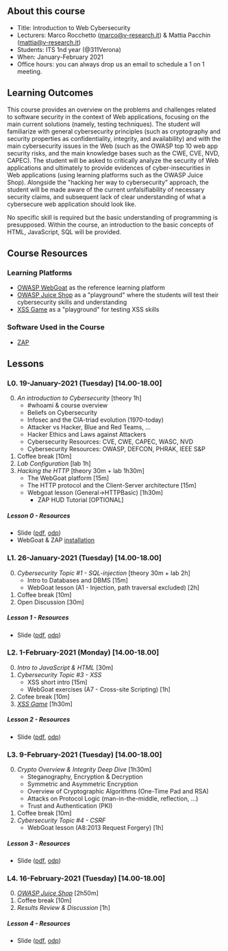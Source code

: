 ## About this course

- Title: Introduction to Web Cybersecurity
- Lecturers: Marco Rocchetto (marco@v-research.it) & Mattia Pacchin (mattia@v-research.it)
- Students: ITS 1nd year (@311Verona)
- When: January-February 2021
- Office hours: you can always drop us an email to schedule a 1 on 1 meeting. 

## Learning Outcomes
This course provides an overview on the problems and challenges related to
software security in the context of Web applications, focusing on the main
current solutions (namely, testing techniques). The student will familiarize
with general cybersecurity principles (such as cryptography and security
properties as confidentiality, integrity, and availability) and with the main
cybersecurity issues in the Web (such as the OWASP top 10 web app security
risks, and the main knowledge bases such as the CWE, CVE, NVD, CAPEC). The
student will be asked to critically analyze the security of Web applications
and ultimately to provide evidences of cyber-insecurities in Web applications
(using learning platforms such as the OWASP Juice Shop). Alongside the "hacking
her way to cybersecurity" approach, the student will be made aware of the
current unfalsifiability of necessary security claims, and subsequent lack of
clear understanding of what a cybersecure web application should look like.

No specific skill is required but the basic understanding of programming is presupposed. 
Within the course, an introduction to the basic concepts of HTML, JavaScript, SQL will be provided.

## Course Resources

### Learning Platforms
- [OWASP WebGoat](https://owasp.org/www-project-webgoat/) as the reference learning platform
- [OWASP Juice Shop](https://owasp.org/www-project-juice-shop/) as a "playground" where the students will test their cybersecurity skills and understanding
- [XSS Game](https://xss-game.appspot.com/) as a "playground" for testing XSS skills

### Software Used in the Course
- [ZAP](https://www.zaproxy.org/)

## Lessons

### L0. 19-January-2021 (Tuesday) [14.00-18.00]
0. *An introduction to Cybersecurity* [theory 1h]
    - #whoami & course overview
    - Beliefs on Cybersecurity
    - Infosec and the CIA-triad evolution (1970-today)
    - Attacker vs Hacker, Blue and Red Teams, ...
    - Hacker Ethics and Laws against Attackers
    - Cybersecurity Resources: CVE, CWE, CAPEC, WASC, NVD
    - Cybersecurity Resources: OWASP, DEFCON, PHRAK, IEEE S&P 
1. Coffee break [10m]
2. *Lab Configuration* [lab 1h] 
3. *Hacking the HTTP* [theory 30m + lab 1h30m]
    - The WebGoat platform [15m]
    - The HTTP protocol and the Client-Server architecture [15m]
    - Webgoat lesson (General->HTTPBasic) [1h30m]
      - ZAP HUD Tutorial [OPTIONAL]

##### Lesson 0 - Resources
- Slide ([pdf](lesson_0/l0_slide.pdf), [odp](lesson_0/l0_slide.odp))
- WebGoat & ZAP [installation](lesson_0/webgoat_zap_installation.odt)
 

### L1. 26-January-2021 (Tuesday) [14.00-18.00]
0. *Cybersecurity Topic #1 - SQL-injection*  [theory 30m + lab 2h]
    - Intro to Databases and DBMS [15m]
    - WebGoat lesson (A1 - Injection, path traversal excluded) [2h]
1. Coffee break [10m] 
2. Open Discussion [30m]

##### Lesson 1 - Resources
- Slide ([pdf](lesson_1/l1_slide.pdf), [odp]( lesson_1/l1_slide.odp))


### L2. 1-February-2021 (Monday) [14.00-18.00]
0. *Intro to JavaScript & HTML* [30m]
1. *Cybersecurity Topic #3 - XSS*
    - XSS short intro [15m]
    - WebGoat exercises (A7 - Cross-site Scripting) [1h]
2. Cofee break [10m]
3. *[XSS Game](https://xss-game.appspot.com/)* [1h30m]

##### Lesson 2 - Resources
- Slide ([pdf](lesson_2/l2_slide.pdf), [odp]( lesson_2/l2_slide.odp))


### L3. 9-February-2021 (Tuesday) [14.00-18.00]
0. *Crypto Overview & Integrity Deep Dive* [1h30m]
    - Steganography, Encryption & Decryption
    - Symmetric and Asymmetric Encryption
    - Overview of Cryptographic Algorithms (One-Time Pad and RSA)
    - Attacks on Protocol Logic (man-in-the-middle, reflection, ...)
    - Trust and Authentication (PKI)
1. Coffee break [10m]
2. *Cybersecurity Topic #4 - CSRF*
    - WebGoat lesson (A8:2013 Request Forgery) [1h]

##### Lesson 3 - Resources
- Slide ([pdf](lesson_3/l3_slide.pdf), [odp]( lesson_3/l3_slide.odp))


### L4. 16-February-2021 (Tuesday) [14.00-18.00]
0. *[OWASP Juice Shop](https://owasp.org/www-project-juice-shop/)* [2h50m]
1. Coffee break [10m]
2. *Results Review & Discussion* [1h]

##### Lesson 4 - Resources
- Slide ([pdf](lesson_4/l4_slide.pdf), [odp]( lesson_4/l4_slide.odp))
